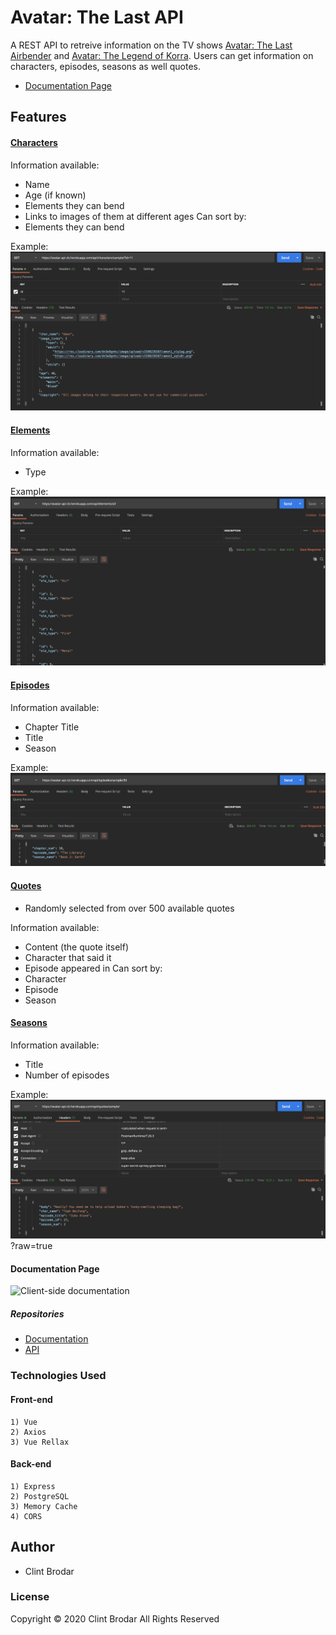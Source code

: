 # Avatar: The Last API
A REST API to retreive information on the TV shows [Avatar: The Last Airbender](https://en.wikipedia.org/wiki/Avatar:_The_Last_Airbender) and [Avatar: The Legend of Korra](https://en.wikipedia.org/wiki/The_Legend_of_Korra).  Users can get information on characters, episodes, seasons as well quotes.

* [Documentation Page](https://avatar-the-last-api.herokuapp.com/)

## Features

#### <ins>Characters</ins>
Information available:
* Name
* Age (if known)
* Elements they can bend
* Links to images of them at different ages
Can sort by:
* Elements they can bend

Example:
![Character request](https://raw.githubusercontent.com/CB721/avatar-client/3279ce4fb2b35c8a557aa0882bce3279a200a442/src/assets/images/character-example.png?raw=true)

#### <ins>Elements</ins>
Information available:
* Type

Example:
![Element request](https://raw.githubusercontent.com/CB721/avatar-client/3279ce4fb2b35c8a557aa0882bce3279a200a442/src/assets/images/element-example.png?raw=true)

#### <ins>Episodes</ins>
Information available:
* Chapter Title
* Title
* Season

Example:
![Episode request](https://raw.githubusercontent.com/CB721/avatar-client/3279ce4fb2b35c8a557aa0882bce3279a200a442/src/assets/images/episode-example.png?raw=true)

#### <ins>Quotes</ins>
* Randomly selected from over 500 available quotes

Information available:
* Content (the quote itself)
* Character that said it
* Episode appeared in
Can sort by:
* Character
* Episode
* Season
#### <ins>Seasons</ins>
Information available:
* Title
* Number of episodes


Example:
![Quote request](https://raw.githubusercontent.com/CB721/avatar-client/3279ce4fb2b35c8a557aa0882bce3279a200a442/src/assets/images/quote-example.png)?raw=true

#### Documentation Page
![Client-side documentation](https://raw.githubusercontent.com/CB721/avatar-client/3279ce4fb2b35c8a557aa0882bce3279a200a442/src/assets/images/v1-screenshot.png?raw=true)

##### Repositories
* [Documentation](https://github.com/CB721/avatar-client)
* [API](https://github.com/CB721/avatar-api)

### Technologies Used
#### Front-end
    1) Vue
    2) Axios
    3) Vue Rellax 
#### Back-end
    1) Express
    2) PostgreSQL
    3) Memory Cache
    4) CORS

## Author
* Clint Brodar

### License
Copyright © 2020 Clint Brodar All Rights Reserved